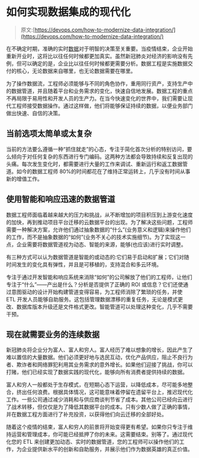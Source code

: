 # 如何实现数据集成的现代化

> 原文:[https://devops.com/how-to-modernize-data-integration/](https://devops.com/how-to-modernize-data-integration/)

在不确定时期，准确的实时[数据](https://devops.com/?s=data)对于明智的决策至关重要。当疫情结束，企业开始重新开业时，这将比以往任何时候都更加真实。虽然新冠肺炎对经济的影响没有先例，但可以确定的是，企业比以往任何时候都更需要分析。数据工程是实施数据交付的核心，无论数据来自哪里，也无论数据需要在哪里。

为了操作数据流，工程师必须能够与不同的角色协作，重用同行资产，支持生产中的数据管道，并且随着平台和业务需求的变化，快速自信地发展。数据工程的重点不再局限于易用性和开发人员的生产力。在当今快速变化的世界中，我们需要让现代工程师接受数据操作。通过这样做，他们将能够保证持续的数据，以便业务部门做出快速、自信的决策。

## 当前选项太简单或太复杂

当前的方法要么遵循一种“抓住就走”的心态，专注于简化首次分析的特别访问，要么倾向于对任何复杂的东西进行专门编码。这两种方法都会导致持续和反复出现的头痛。每次发生变化时，都需要进行大量的工作来调试、重新运行和返工数据管道。如今的数据工程师 80%的时间都花在了维持正常运转上，几乎没有时间从事新的增值工作。

## 使用智能和响应迅速的数据管道

数据工程师面临着越来越大的压力和挑战，从不断增加的项目积压到上游变化速度的加快，再到推动项目平台迁移的云数据平台的出现。为了解决这些问题，工程师需要一种解决方案，允许他们通过抽象数据的“什么”(业务意义和逻辑)来操作他们的工作，而不是抽象数据的“如何”(业务不关心的技术实施细节)。为了实现这一点，企业需要将数据管道视为动态、智能的来源，能够(也应该)进行实时调整。

有三种方式可以认为数据管道是智能的或动态的:它们易于启动和扩展；它们对随时间发生的变化具有弹性，并且是可移植的，支持混合和多云环境。

专注于通过开发智能和响应系统来消除“如何”的公司解放了他们的工程师，让他们专注于“什么”——产出是什么？分析是否提供了正确的 ROI 或信息？它们还使通过意图驱动的设计开始构建管道变得容易，为工程师消除了繁琐的任务，并使 ETL 开发人员能够自助服务。这包括管理数据漂移的重复任务，无论是模式更改、数据库版本升级还是文件格式更改。智能管道可以处理这种变化，几乎不需要干预。

## 现在就需要业务的连续数据

新冠肺炎将企业分为富人、富人和穷人。富人经历了难以想象的增长，因此产生了难以置信的大量数据。他们必须更好地与选民互动，优化产品供应，阻止不良行为者、欺诈者和网络罪犯利用其业务需求的意外增长。如果他们迎接了挑战，你可以打赌，他们已经实现了数据实践的现代化，能够向所有消费者提供持续的数据。

富人和穷人一般都处于生存模式，在短期心态下运营，以降低成本，尽可能多地整合，挤出任何浪费。根据具体情况，这可能意味着停留在遗留平台上，推迟现代化工作。一些公司通过减少消耗和与供应商谈判节省了成本。其他公司已经向云进行了战术转移，但仅仅是为了降低其数据平台的成本。只有少数人做了正确的事情，并在数据工程方面进行了补充投资，以获得他们向云迁移的全部好处。

随着这个疫情的结束，富人和穷人的前景将开始变得更有希望。如果你只专注于维持运营和管理成本，你可能已经抵押了你的未来。这需要结束。别等了。通过现代化您的 ETL 来创建更加动态、实时的数据管道，您的工程师可以操作他们的工作，为企业提供新水平的创新和自助服务，并展示他们作为数据英雄的真正价值。